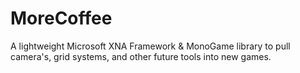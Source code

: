 # MoreCoffee
A lightweight Microsoft XNA Framework &amp; MonoGame library to pull camera's, grid systems, and other future tools into new games.
